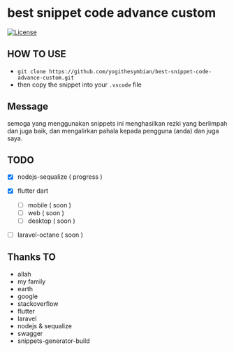 
# best snippet code advance custom
[![License](https://poser.pugx.org/laravel/lumen-framework/license.svg)](https://github.com/yogithesymbian)

## HOW TO USE
- `git clone https://github.com/yogithesymbian/best-snippet-code-advance-custom.git`
- then copy the snippet into your `.vscode` file

## Message
semoga yang menggunakan snippets ini menghasilkan rezki yang berlimpah dan juga baik, dan mengalirkan pahala kepada pengguna (anda) dan juga saya.
## TODO
- [x] nodejs-sequalize ( progress )
- [x] flutter dart
    - [ ] mobile ( soon )
    - [ ] web ( soon )
    - [ ] desktop ( soon )
- [ ] laravel-octane ( soon )


## Thanks TO
- allah
- my family
- earth
- google
- stackoverflow
- flutter
- laravel
- nodejs & sequalize
- swagger
- snippets-generator-build